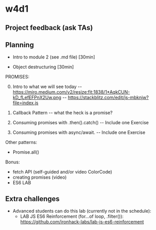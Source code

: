
# w4d1

<!--

Status: ready


Goal: 
- 15:00 start lab
  - advanced students: if they finsih, they can start this one: https://github.com/ironhack-labs/lab-js-es6-reinforcement

- 17:00: (bonus) explain how to create promises / record video


-->




## Project feedback (ask TAs)

<!--

Project 1 feedback:

Give feedback to students (ex. if you see anything to they can learn from).
- Let's keep it positive.
- Let's keep it brief (they'll be busy)
- Let's keep it focused on things they can learn from (they will probably not have time to implement any suggestions)


-->





## Planning


- Intro to module 2 (see .md file) [30min]

- Object destructuring [30min]




PROMISES:

0. Intro to what we will see today
   -- https://miro.medium.com/v2/resize:fit:1838/1*AqkCUN-kD_fLefEFPnX2Uw.png
   -- https://stackblitz.com/edit/js-mbknjw?file=index.js

1. Callback Pattern
  -- what the heck is a promise?
2. Consuming promises with .then().catch()
  -- Include one Exercise
3. Consuming promises with async/await.
  -- Include one Exercise


Other patterns:
- Promise.all()
  <!-- @todo: record a video + self-guided (once they're on the lab) -->


Bonus:
- fetch API (self-guided and/or video ColorCode)
- creating promises (video)
- ES6 LAB 




## Extra challenges

- Advanced students can do this lab (currently not in the schedule):
  - LAB JS ES6 Reinforcement (for...of loop, .filter()):
    https://github.com/ironhack-labs/lab-js-es6-reinforcement
  



